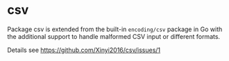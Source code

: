 # csv

Package csv is extended from the built-in `encoding/csv` package in Go with the additional support to handle malformed CSV input or different formats.

Details see https://github.com/Xinyi2016/csv/issues/1
